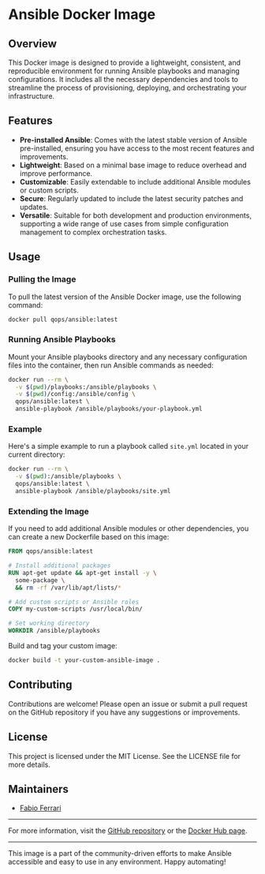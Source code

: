 # Ansible Docker Image

## Overview

This Docker image is designed to provide a lightweight, consistent, and reproducible environment for running Ansible playbooks and managing configurations. It includes all the necessary dependencies and tools to streamline the process of provisioning, deploying, and orchestrating your infrastructure.

## Features

- **Pre-installed Ansible**: Comes with the latest stable version of Ansible pre-installed, ensuring you have access to the most recent features and improvements.
- **Lightweight**: Based on a minimal base image to reduce overhead and improve performance.
- **Customizable**: Easily extendable to include additional Ansible modules or custom scripts.
- **Secure**: Regularly updated to include the latest security patches and updates.
- **Versatile**: Suitable for both development and production environments, supporting a wide range of use cases from simple configuration management to complex orchestration tasks.

## Usage

### Pulling the Image

To pull the latest version of the Ansible Docker image, use the following command:

```bash
docker pull qops/ansible:latest
```

### Running Ansible Playbooks

Mount your Ansible playbooks directory and any necessary configuration files into the container, then run Ansible commands as needed:

```bash
docker run --rm \
  -v $(pwd)/playbooks:/ansible/playbooks \
  -v $(pwd)/config:/ansible/config \
  qops/ansible:latest \
  ansible-playbook /ansible/playbooks/your-playbook.yml
```

### Example

Here's a simple example to run a playbook called `site.yml` located in your current directory:

```bash
docker run --rm \
  -v $(pwd):/ansible/playbooks \
  qops/ansible:latest \
  ansible-playbook /ansible/playbooks/site.yml
```

### Extending the Image

If you need to add additional Ansible modules or other dependencies, you can create a new Dockerfile based on this image:

```dockerfile
FROM qops/ansible:latest

# Install additional packages
RUN apt-get update && apt-get install -y \
  some-package \
  && rm -rf /var/lib/apt/lists/*

# Add custom scripts or Ansible roles
COPY my-custom-scripts /usr/local/bin/

# Set working directory
WORKDIR /ansible/playbooks
```

Build and tag your custom image:

```bash
docker build -t your-custom-ansible-image .
```

## Contributing

Contributions are welcome! Please open an issue or submit a pull request on the GitHub repository if you have any suggestions or improvements.

## License

This project is licensed under the MIT License. See the LICENSE file for more details.

## Maintainers

- [Fabio Ferrari](https://github.com/qapla-fabio)

---

For more information, visit the [GitHub repository](https://github.com/qapla-ops) or the [Docker Hub page](https://hub.docker.com/r/qops/ansible).

---

This image is a part of the community-driven efforts to make Ansible accessible and easy to use in any environment. Happy automating!
